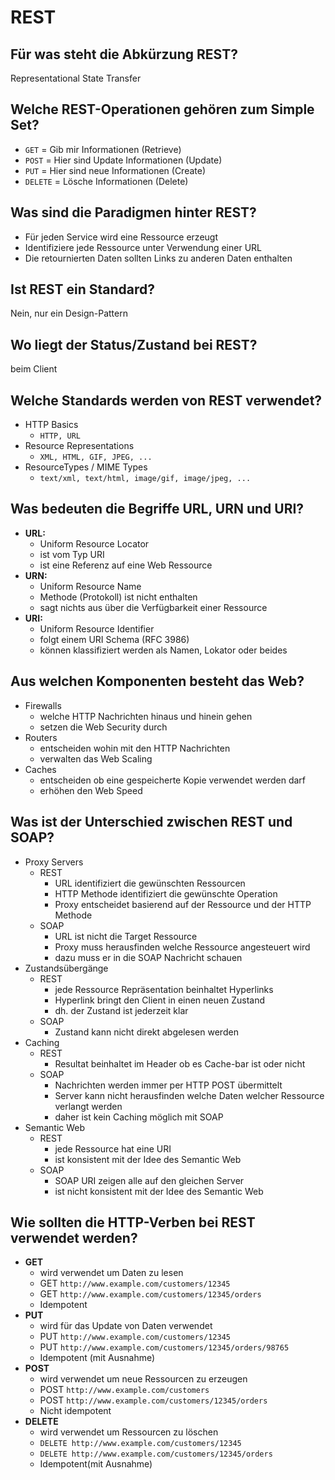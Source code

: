 # REST

## Für was steht die Abkürzung REST?
Representational State Transfer

## Welche REST-Operationen gehören zum Simple Set?
* `GET` = Gib mir Informationen (Retrieve)
* `POST` = Hier sind Update Informationen (Update)
* `PUT` = Hier sind neue Informationen (Create)
* `DELETE` = Lösche Informationen (Delete)

## Was sind die Paradigmen hinter REST?
* Für jeden Service wird eine Ressource erzeugt
* Identifiziere jede Ressource unter Verwendung einer URL
* Die retournierten Daten sollten Links zu anderen Daten enthalten

## Ist REST ein Standard?
Nein, nur ein Design-Pattern

## Wo liegt der Status/Zustand bei REST?
beim Client

## Welche Standards werden von REST verwendet?
* HTTP Basics
    * `HTTP, URL`
* Resource Representations
    * `XML, HTML, GIF, JPEG, ...`
* ResourceTypes / MIME Types
    * `text/xml, text/html, image/gif, image/jpeg, ...`

## Was bedeuten die Begriffe URL, URN und URI?
* __URL:__
    * Uniform Resource Locator
    * ist vom Typ URI
    * ist eine Referenz auf eine Web Ressource
* __URN:__
    * Uniform Resource Name
    * Methode (Protokoll) ist nicht enthalten
    * sagt nichts aus über die Verfügbarkeit einer Ressource
* __URI:__
    * Uniform Resource Identifier
    * folgt einem URI Schema (RFC 3986)
    * können klassifiziert werden als Namen, Lokator oder beides

## Aus welchen Komponenten besteht das Web?
* Firewalls
    * welche HTTP Nachrichten hinaus und hinein gehen
    * setzen die Web Security durch
* Routers
    * entscheiden wohin mit den HTTP Nachrichten
    * verwalten das Web Scaling
* Caches
    * entscheiden ob eine gespeicherte Kopie verwendet werden darf
    * erhöhen den Web Speed

## Was ist der Unterschied zwischen REST und SOAP?
* Proxy Servers
    * REST
        * URL identifiziert die gewünschten Ressourcen
        * HTTP Methode identifiziert die gewünschte Operation
        * Proxy entscheidet basierend auf der Ressource und der HTTP Methode
    * SOAP
        * URL ist nicht die Target Ressource
        * Proxy muss herausfinden welche Ressource angesteuert wird
        * dazu muss er in die SOAP Nachricht schauen
* Zustandsübergänge
    * REST
        * jede Ressource Repräsentation beinhaltet Hyperlinks
        * Hyperlink bringt den Client in einen neuen Zustand
        * dh. der Zustand ist jederzeit klar
    * SOAP
        * Zustand kann nicht direkt abgelesen werden
* Caching
    * REST
        * Resultat beinhaltet im Header ob es Cache-bar ist oder nicht
    * SOAP
        * Nachrichten werden immer per HTTP POST übermittelt
        * Server kann nicht herausfinden welche Daten welcher Ressource verlangt werden
        * daher ist kein Caching möglich mit SOAP
* Semantic Web
    * REST
        * jede Ressource hat eine URI
        * ist konsistent mit der Idee des Semantic Web
    * SOAP
        * SOAP URI zeigen alle auf den gleichen Server
        * ist nicht konsistent mit der Idee des Semantic Web

## Wie sollten die HTTP-Verben bei REST verwendet werden?
* __GET__
    * wird verwendet um Daten zu lesen
    * GET `http://www.example.com/customers/12345`
    * GET `http://www.example.com/customers/12345/orders`
    * Idempotent
* __PUT__
    * wird für das Update von Daten verwendet
    * PUT `http://www.example.com/customers/12345`
    * PUT `http://www.example.com/customers/12345/orders/98765`
    * Idempotent (mit Ausnahme)
* __POST__
    * wird verwendet um neue Ressourcen zu erzeugen
    * POST `http://www.example.com/customers`
    * POST `http://www.example.com/customers/12345/orders`
    * Nicht idempotent
* __DELETE__
    * wird verwendet um Ressourcen zu löschen
    * `DELETE http://www.example.com/customers/12345`
    * `DELETE http://www.example.com/customers/12345/orders`
    * Idempotent(mit Ausnahme)

